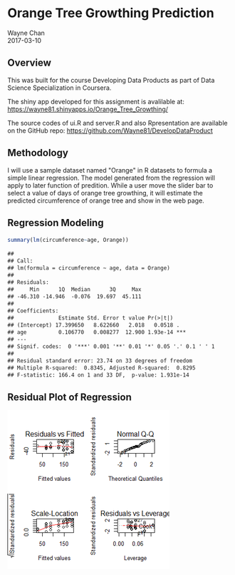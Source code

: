 # Orange Tree Growthing Prediction
Wayne Chan  
2017-03-10  



## Overview

This was built for the course Developing Data Products as part of Data Science Specialization in Coursera.

The shiny app developed for this assignment is avalilable at: https://wayne81.shinyapps.io/Orange_Tree_Growthing/

The source codes of ui.R and server.R and also Rpresentation are available on the GitHub repo: https://github.com/Wayne81/DevelopDataProduct


## Methodology

I will use a sample dataset named "Orange" in R datasets to formula a simple linear regression. The model generated from the regression will apply to later function of predition. While a user move the slider bar to select a value of days of orange tree growthing, it will estimate the predicted circumference of orange tree and show in the web page.


## Regression Modeling


```r
summary(lm(circumference~age, Orange))
```

```
## 
## Call:
## lm(formula = circumference ~ age, data = Orange)
## 
## Residuals:
##     Min      1Q  Median      3Q     Max 
## -46.310 -14.946  -0.076  19.697  45.111 
## 
## Coefficients:
##              Estimate Std. Error t value Pr(>|t|)    
## (Intercept) 17.399650   8.622660   2.018   0.0518 .  
## age          0.106770   0.008277  12.900 1.93e-14 ***
## ---
## Signif. codes:  0 '***' 0.001 '**' 0.01 '*' 0.05 '.' 0.1 ' ' 1
## 
## Residual standard error: 23.74 on 33 degrees of freedom
## Multiple R-squared:  0.8345,	Adjusted R-squared:  0.8295 
## F-statistic: 166.4 on 1 and 33 DF,  p-value: 1.931e-14
```

## Residual Plot of Regression 

![alt tag](Rplot.png)<!-- -->

